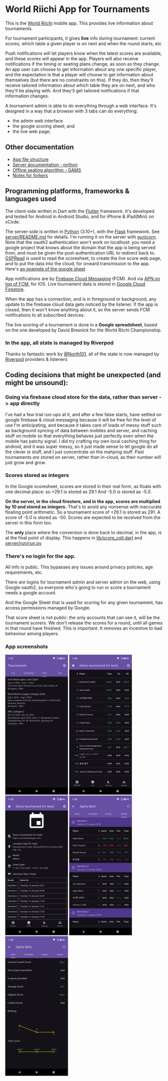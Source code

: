 # World Riichi App for Tournaments

This is the [World Riichi](https://worldriichileague.com/app) mobile app.
This provides live information about tournaments.

For tournament participants, it gives **live** info during tournament: current scores,
which table a given player is on next and when the round starts, etc

Push notifications will let players know when the latest scores are available, and these scores will
appear in the app. Players will also receive notifications if the timing or seating plans
change, as soon as they change. An app user can choose to get information about any one
specific player, and the expectation is that a player will choose to get information about
themselves (but there are no constraints on this). If they do, then they'll receive tailored
information about which table they are on next, and who they'll be playing with.
And they'll get tailored notifications if that information changes.

A tournament admin is able to do everything through a web interface.
It's designed in a way that a browser with 3 tabs can do everything:

- the admin web interface
- the google scoring sheet; and
- the live web page;

## Other documentation

- [App file structure](APP_FILES.md)
- [Server documentation - python](server/README.md)
- [Offline seating algorithm - GAMS](server/seating/README.md)
- [Notes for forkers](FORKING.md)

## Programming platforms, frameworks & languages used

The client-side written in Dart with the [Flutter](https://flutter.dev/) framework. It's developed and
tested for Android in Android Studio, and for iPhone & iPad(Mini) on xCode.

The server-side is written in [Python](https://www.python.org/) (3.10+), with the [Flask](https://flask.palletsprojects.com/) framework. See [server/README.md](server/README.md) for details.
I'm running it
on the server with [gunicorn](https://gunicorn.org/). Note that the oauth2 authentication won't work on localhost: you need
a google project that knows about the domain that the app is being served from, and must be given
the post-authentication URL to redirect back to.  [GSPRead](https://docs.gspread.org/) is used to read the
scoresheet, to create the live score web page, and to put the data into the
cloud, for onward transmission to the app. Here's [an example of the google sheet](https://docs.google.com/spreadsheets/d/19_uz6PkLUrkBw3HjYYNqnHqjiDZCz4DmNf56fXU9pyo/)

App notifications are by [Firebase Cloud Messaging](https://firebase.google.com/docs/cloud-messaging) (FCM).
And via [APN on top of FCM](https://firebase.google.com/docs/cloud-messaging/ios/client), for IOS.
Live tournament data is stored in [Google Cloud Firestore](https://cloud.google.com/firestore).

When the app has a connection, and is in foreground or background, any update to
the firebase cloud data gets noticed by the listener.
If the app is closed, then it won't know anything about it, so the server sends FCM notifications
to all subscribed devices.

The live scoring of a tournament is done in a **Google spreadsheet**,
based on the one developed by David Bresnick for the World Riichi Championship.

### In the app, all state is managed by Riverpod

Thanks to fantastic work by [@North101](https://github.com/North101),
all of the state is now managed by [Riverpod](https://riverpod.dev/) providers & listeners


## Coding decisions that might be unexpected (and might be unsound):

### Going via firebase cloud store for the data, rather than server -> app directly

I've had a few trial run-ups at it, and after a few false starts, have settled on
google firebase & cloud messaging because it will be free for the level of use I'm anticipating,
and because it takes care of loads of messy stuff such as background syncing of
data between mobiles and server, and caching stuff on mobile so that everything
behaves just perfectly even when the mobile has patchy signal. I did try crafting my own
local caching thing for android, and it was super messy, so it just made sense to let google
do all the clever io stuff, and I just concentrate on the mahjong stuff. Past tournaments *are*
stored on server, rather than in-cloud, as their number will just grow and grow.

### Scores stored as integers

In the Google scoresheet, scores are stored in their real form, as floats with one decimal place:
so +29.1 is stored as 29.1 And -5.0 is stored as -5.0.

**On the server, in the cloud firestore, and in the app, scores are multiplied by 10 and stored as
 integers.** That's to avoid any nonsense with inaccurate floating point arithmetic.
So a tournament score of +29.1 is stored as 291. A score of -5.0 is stored as -50.
Scores are expected to be received from the server in this form too.

The **only** place
where the conversion is done back to decimal, in the app, is at the final point of display. This
happens in [lib/score_cell.dart](lib/score_cell.dart#L12) and [server/run/run.py](server/run/run.py#L28)

### There's no login for the app.

All info is public. This bypasses any issues around privacy policies, age requirements, etc.

There *are* logins for tournament admin and server admin on the web,
using Google oauth2, so everyone who's going to run or score a tournament needs a google account.

And the Google Sheet that is used for scoring for any given tournament,
has access permissions managed by Google.

That score sheet is not public: the only accounts that can see it,
will be the tournament scorers. We don't release the scores for a round, until
all games in that round have finished. This is important. It removes an incentive
to bad behaviour among players.


### App screenshots
<p float="left">
<img src='pix/tlist.png?raw=true' width=200>
<img src='pix/ranking.png?raw=true' width=200>
<img src='pix/info.png?raw=true' width=200>
<img src='pix/playerscores.png?raw=true' width=200>
<img src='pix/playercharts.png?raw=true' width=200>
</p>
